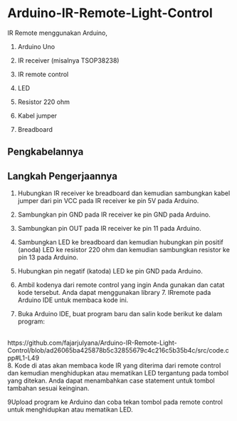 # Arduino-IR-Remote-Light-Control
IR Remote menggunakan Arduino,

1. Arduino Uno

2. IR receiver (misalnya TSOP38238)

3. IR remote control

4. LED

5. Resistor 220 ohm

6. Kabel jumper

7. Breadboard
## Pengkabelannya 

## Langkah Pengerjaannya
1. Hubungkan IR receiver ke breadboard dan kemudian sambungkan kabel jumper dari pin VCC pada IR receiver ke pin 5V pada Arduino.

2. Sambungkan pin GND pada IR receiver ke pin GND pada Arduino.

3. Sambungkan pin OUT pada IR receiver ke pin 11 pada Arduino.

4. Sambungkan LED ke breadboard dan kemudian hubungkan pin positif (anoda) LED ke resistor 220 ohm dan kemudian sambungkan resistor ke pin 13 pada Arduino.

5. Hubungkan pin negatif (katoda) LED ke pin GND pada Arduino.

6. Ambil kodenya dari remote control yang ingin Anda gunakan dan catat kode tersebut. Anda dapat menggunakan library 7. IRremote pada Arduino IDE untuk membaca kode ini.

7. Buka Arduino IDE, buat program baru dan salin kode berikut ke dalam program:

<br>
https://github.com/fajarjulyana/Arduino-IR-Remote-Light-Control/blob/ad26065ba425878b5c32855679c4c216c5b35b4c/src/code.cpp#L1-L49

<br>
8. Kode di atas akan membaca kode IR yang diterima dari remote control dan kemudian menghidupkan atau mematikan LED tergantung pada tombol yang ditekan. Anda dapat menambahkan case statement untuk tombol tambahan sesuai keinginan.

9Upload program ke Arduino dan coba tekan tombol pada remote control untuk menghidupkan atau mematikan LED.
